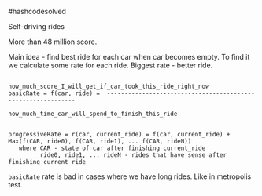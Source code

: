 #hashcodesolved

Self-driving rides

More than 48 million score.

Main idea - find best ride for each car when car becomes empty.
To find it we calculate some rate for each ride. Biggest rate - better ride.

                                  how_much_score_I_will_get_if_car_took_this_ride_right_now
    basicRate = f(car, ride) =  -------------------------------------------------------------
                                     how_much_time_car_will_spend_to_finish_this_ride


    progressiveRate = r(car, current_ride) = f(car, current_ride) + Max(f(CAR, ride0), f(CAR, ride1), ... f(CAR, rideN))
       where CAR - state of car after finishing current_ride
             ride0, ride1, ... rideN - rides that have sense after finishing current_ride

`basicRate` rate is bad in cases where we have long rides. Like in metropolis test.
